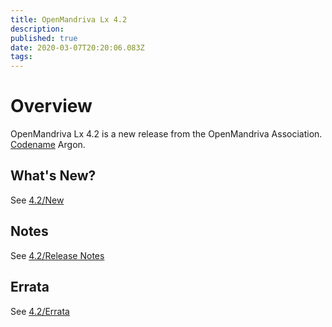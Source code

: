 ```yaml
---
title: OpenMandriva Lx 4.2
description: 
published: true
date: 2020-03-07T20:20:06.083Z
tags: 
---
```


# Overview
OpenMandriva Lx 4.2 is a new release from the OpenMandriva Association. [Codename](/releases/codename) Argon.

## What's New?
See [4.2/New](/releases/omlx42/new)

## Notes
See [4.2/Release Notes](/releases/omlx42/notes)

## Errata
See [4.2/Errata](/releases/omlx42/errata)